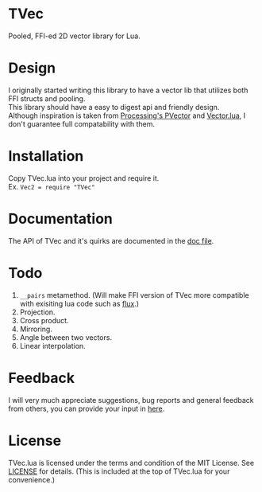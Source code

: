 # TVec
Pooled, FFI-ed 2D vector library for Lua. <br/>

# Design
I originally started writing this library to have a vector lib that utilizes both FFI structs and pooling. <br/>
This library should have a easy to digest api and friendly design. <br/>
Although inspiration is taken from [Processing's PVector](https://processing.org/reference/PVector.html) and [Vector.lua](https://github.com/themousery/vector.lua), I don't guarantee full compatability with them.

# Installation
Copy TVec.lua into your project and require it. <br/>
Ex. `Vec2 = require "TVec"`

# Documentation
The API of TVec and it's quirks are documented in the [doc file](https://github.com/FlamingArr/TVec/blob/main/TVEC_DOC.md).

# Todo
1. `__pairs` metamethod. (Will make FFI version of TVec more compatible with exisiting lua code such as [flux](https://github.com/rxi/flux).)
2. Projection.
3. Cross product.
4. Mirroring.
5. Angle between two vectors.
6. Linear interpolation.

# Feedback
I will very much appreciate suggestions, bug reports and general feedback from others, you can provide your input in [here](https://github.com/FlamingArr/TVec/issues).

# License
TVec.lua is licensed under the terms and condition of the MIT License.
See [LICENSE](LICENSE) for details.
(This is included at the top of TVec.lua for your convenience.)
